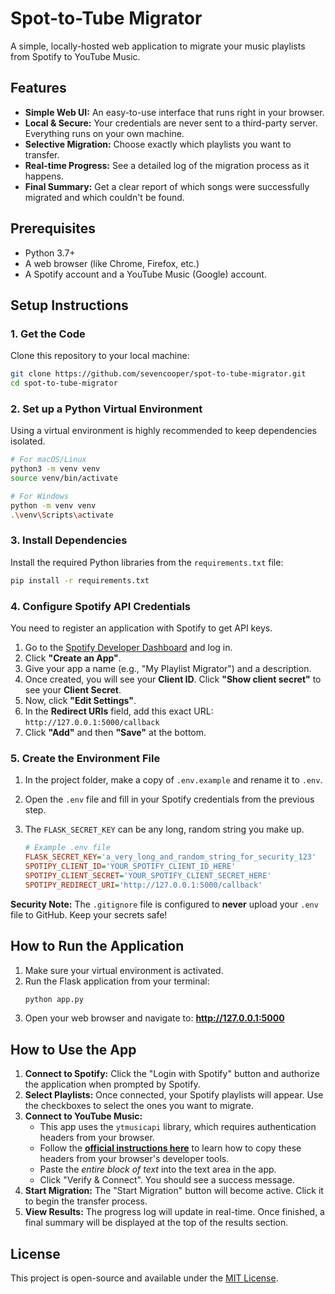 # Spot-to-Tube Migrator

A simple, locally-hosted web application to migrate your music playlists from Spotify to YouTube Music.

<!-- Add a screenshot of the app in action here -->
 

## Features

-   **Simple Web UI:** An easy-to-use interface that runs right in your browser.
-   **Local & Secure:** Your credentials are never sent to a third-party server. Everything runs on your own machine.
-   **Selective Migration:** Choose exactly which playlists you want to transfer.
-   **Real-time Progress:** See a detailed log of the migration process as it happens.
-   **Final Summary:** Get a clear report of which songs were successfully migrated and which couldn't be found.

## Prerequisites

-   Python 3.7+
-   A web browser (like Chrome, Firefox, etc.)
-   A Spotify account and a YouTube Music (Google) account.

## Setup Instructions

### 1. Get the Code

Clone this repository to your local machine:
```bash
git clone https://github.com/sevencooper/spot-to-tube-migrator.git
cd spot-to-tube-migrator
```

### 2. Set up a Python Virtual Environment

Using a virtual environment is highly recommended to keep dependencies isolated.

```bash
# For macOS/Linux
python3 -m venv venv
source venv/bin/activate

# For Windows
python -m venv venv
.\venv\Scripts\activate
```

### 3. Install Dependencies

Install the required Python libraries from the `requirements.txt` file:
```bash
pip install -r requirements.txt
```

### 4. Configure Spotify API Credentials

You need to register an application with Spotify to get API keys.

1.  Go to the [Spotify Developer Dashboard](https://developer.spotify.com/dashboard/applications) and log in.
2.  Click **"Create an App"**.
3.  Give your app a name (e.g., "My Playlist Migrator") and a description.
4.  Once created, you will see your **Client ID**. Click **"Show client secret"** to see your **Client Secret**.
5.  Now, click **"Edit Settings"**.
6.  In the **Redirect URIs** field, add this exact URL: `http://127.0.0.1:5000/callback`
7.  Click **"Add"** and then **"Save"** at the bottom.

### 5. Create the Environment File

1.  In the project folder, make a copy of `.env.example` and rename it to `.env`.
2.  Open the `.env` file and fill in your Spotify credentials from the previous step.
3.  The `FLASK_SECRET_KEY` can be any long, random string you make up.

    ```ini
    # Example .env file
    FLASK_SECRET_KEY='a_very_long_and_random_string_for_security_123'
    SPOTIPY_CLIENT_ID='YOUR_SPOTIFY_CLIENT_ID_HERE'
    SPOTIPY_CLIENT_SECRET='YOUR_SPOTIFY_CLIENT_SECRET_HERE'
    SPOTIPY_REDIRECT_URI='http://127.0.0.1:5000/callback'
    ```
**Security Note:** The `.gitignore` file is configured to **never** upload your `.env` file to GitHub. Keep your secrets safe!

## How to Run the Application

1.  Make sure your virtual environment is activated.
2.  Run the Flask application from your terminal:
    ```bash
    python app.py
    ```
3.  Open your web browser and navigate to: **http://127.0.0.1:5000**

## How to Use the App

1.  **Connect to Spotify:** Click the "Login with Spotify" button and authorize the application when prompted by Spotify.
2.  **Select Playlists:** Once connected, your Spotify playlists will appear. Use the checkboxes to select the ones you want to migrate.
3.  **Connect to YouTube Music:**
    *   This app uses the `ytmusicapi` library, which requires authentication headers from your browser.
    *   Follow the **[official instructions here](https://ytmusicapi.readthedocs.io/en/latest/setup.html#copy-authentication-headers)** to learn how to copy these headers from your browser's developer tools.
    *   Paste the *entire block of text* into the text area in the app.
    *   Click "Verify & Connect". You should see a success message.
4.  **Start Migration:** The "Start Migration" button will become active. Click it to begin the transfer process.
5.  **View Results:** The progress log will update in real-time. Once finished, a final summary will be displayed at the top of the results section.

## License

This project is open-source and available under the [MIT License](LICENSE).